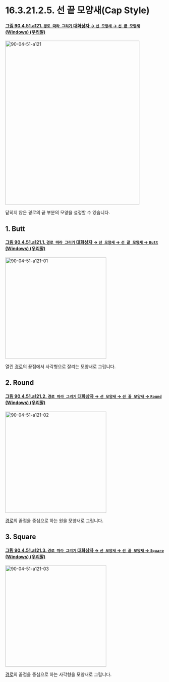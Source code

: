 # 16.3.21.2.5. 선 끝 모양새(Cap Style)

<a id="90-04-51-a121"></a>

#### [그림 90.4.51.a121. `경로 따라 그리기` 대화상자 → `선 모양새` → `선 끝 모양새` (Windows) (우리말)](./90-04-0051-stroke_path.md#90-04-51-a121)
<img width="425" height="518" alt="90-04-51-a121" src="https://github.com/user-attachments/assets/329aa05d-1edc-4030-bfde-a7832c5aa77e" />

닫히지 않은 경로의 끝 부분의 모양을 설정할 수 있습니다.

<a id="16-03-21-02-05-s1"></a>

## 1. Butt

<a id="90-04-51-a121-01"></a>

#### [그림 90.4.51.a121.1. `경로 따라 그리기` 대화상자 → `선 모양새` → `선 끝 모양새` → `Butt` (Windows) (우리말)](./90-04-0051-stroke_path.md#90-04-51-a121-01)
<img width="320" height="320" alt="90-04-51-a121-01" src="https://github.com/user-attachments/assets/78ef22fd-147d-4d02-be5d-89041ff98ff6" />

열린 [경로](./14-05-02-00-paths.md)의 끝점에서 사각형으로 잘리는 모양새로 그립니다.

<a id="16-03-21-02-05-s2"></a>

## 2. Round

<a id="90-04-51-a121-02"></a>

#### [그림 90.4.51.a121.2. `경로 따라 그리기` 대화상자 → `선 모양새` → `선 끝 모양새` → `Round` (Windows) (우리말)](./90-04-0051-stroke_path.md#90-04-51-a121-02)
<img width="320" height="320" alt="90-04-51-a121-02" src="https://github.com/user-attachments/assets/309ba280-700f-4911-a18f-f9f2d16d5629" />

[경로](./14-05-02-00-paths.md)의 끝점을 중심으로 하는 원을 모양새로 그립니다.

<a id="16-03-21-02-05-s3"></a>

## 3. Square

<a id="90-04-51-a121-03"></a>

#### [그림 90.4.51.a121.3. `경로 따라 그리기` 대화상자 → `선 모양새` → `선 끝 모양새` → `Square` (Windows) (우리말)](./90-04-0051-stroke_path.md#90-04-51-a121-03)
<img width="320" height="320" alt="90-04-51-a121-03" src="https://github.com/user-attachments/assets/0144af53-5e2b-4e5e-9a61-1f7164fb5146" />

[경로](./14-05-02-00-paths.md)의 끝점을 중심으로 하는 사각형을 모양새로 그립니다.